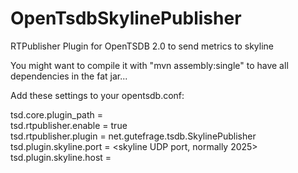 OpenTsdbSkylinePublisher
========================

RTPublisher Plugin for OpenTSDB 2.0 to send metrics to skyline 


You might want to compile it with "mvn assembly:single" to have all dependencies in the fat jar...


Add these settings to your opentsdb.conf:

tsd.core.plugin_path = <your plugin directory>  
tsd.rtpublisher.enable = true  
tsd.rtpublisher.plugin = net.gutefrage.tsdb.SkylinePublisher  
tsd.plugin.skyline.port = <skyline UDP port, normally 2025>  
tsd.plugin.skyline.host = <your skyline host>  



